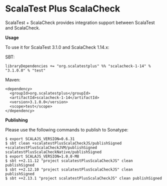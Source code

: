# ScalaTest Plus ScalaCheck
ScalaTest + ScalaCheck provides integration support between ScalaTest and ScalaCheck.

**Usage**

To use it for ScalaTest 3.1.0 and ScalaCheck 1.14.x: 

SBT: 

```
libraryDependencies += "org.scalatestplus" %% "scalacheck-1-14" % "3.1.0.0" % "test"
```

Maven: 

```
<dependency>
  <groupId>org.scalatestplus</groupId>
  <artifactId>scalacheck-1-14</artifactId>
  <version>3.1.0.0</version>
  <scope>test</scope>
</dependency>
```


**Publishing**

Please use the following commands to publish to Sonatype: 

```
$ export SCALAJS_VERSION=0.6.31
$ sbt clean +scalatestPlusScalaCheckJS/publishSigned +scalatestPlusScalaCheckJVM/publishSigned scalatestPlusScalaCheckNative/publishSigned
$ export SCALAJS_VERSION=1.0.0-M8
$ sbt ++2.11.12 "project scalatestPlusScalaCheckJS" clean publishSigned
$ sbt ++2.12.10 "project scalatestPlusScalaCheckJS" clean publishSigned
$ sbt ++2.13.1 "project scalatestPlusScalaCheckJS" clean publishSigned
```
